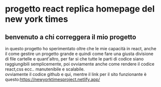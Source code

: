 # progetto react replica homepage del new york times
## benvenuto a chi correggera il mio progetto
in questo progetto ho sperimentato oltre che le mie capacità in react, anche il come gestire un progetto grande e quindi come fare una giusta divisione di file cartelle e quant'altro, per far si che tutte le parti di codice siano raggiungibili semplicemente, poi ovviamente anche come rendere il codice react,css ecc.. manutenibile e scalabile.<br>
ovviamente il codice github e qui, mentre il link per il sito funzionante è questo:https://newyorktimesproject.netlify.app/
